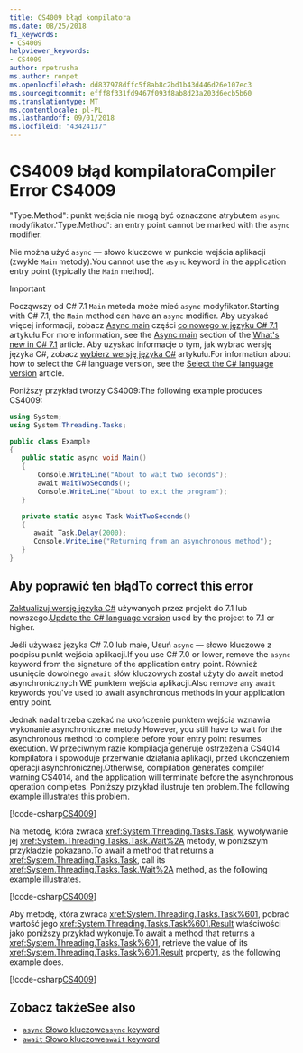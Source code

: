 ```yaml
---
title: CS4009 błąd kompilatora
ms.date: 08/25/2018
f1_keywords:
- CS4009
helpviewer_keywords:
- CS4009
author: rpetrusha
ms.author: ronpet
ms.openlocfilehash: dd837978dffc5f8ab8c2bd1b43d446d26e107ec3
ms.sourcegitcommit: efff8f331fd9467f093f8ab8d23a203d6ecb5b60
ms.translationtype: MT
ms.contentlocale: pl-PL
ms.lasthandoff: 09/01/2018
ms.locfileid: "43424137"
---
```

# <a name="compiler-error-cs4009"></a><span data-ttu-id="f8c55-102">CS4009 błąd kompilatora</span><span class="sxs-lookup"><span data-stu-id="f8c55-102">Compiler Error CS4009</span></span>

<span data-ttu-id="f8c55-103">"Type.Method": punkt wejścia nie mogą być oznaczone atrybutem `async` modyfikator.</span><span class="sxs-lookup"><span data-stu-id="f8c55-103">'Type.Method': an entry point cannot be marked with the `async` modifier.</span></span>

<span data-ttu-id="f8c55-104">Nie można użyć `async` — słowo kluczowe w punkcie wejścia aplikacji (zwykle `Main` metody).</span><span class="sxs-lookup"><span data-stu-id="f8c55-104">You cannot use the `async` keyword in the application entry point (typically the `Main` method).</span></span>  

> [!IMPORTANT]
> <span data-ttu-id="f8c55-105">Począwszy od C# 7.1 `Main` metoda może mieć `async` modyfikator.</span><span class="sxs-lookup"><span data-stu-id="f8c55-105">Starting with C# 7.1, the `Main` method can have an `async` modifier.</span></span> <span data-ttu-id="f8c55-106">Aby uzyskać więcej informacji, zobacz [Async main](../whats-new/csharp-7-1.md#async-main) części [co nowego w języku C# 7.1](../whats-new/csharp-7-1.md) artykułu.</span><span class="sxs-lookup"><span data-stu-id="f8c55-106">For more information, see the [Async main](../whats-new/csharp-7-1.md#async-main) section of the [What's new in C# 7.1](../whats-new/csharp-7-1.md) article.</span></span> <span data-ttu-id="f8c55-107">Aby uzyskać informacje o tym, jak wybrać wersję języka C#, zobacz [wybierz wersję języka C#](../language-reference/configure-language-version.md) artykułu.</span><span class="sxs-lookup"><span data-stu-id="f8c55-107">For information about how to select the C# language version, see the [Select the C# language version](../language-reference/configure-language-version.md) article.</span></span>

<span data-ttu-id="f8c55-108">Poniższy przykład tworzy CS4009:</span><span class="sxs-lookup"><span data-stu-id="f8c55-108">The following example produces CS4009:</span></span>

```csharp
using System;
using System.Threading.Tasks;

public class Example
{
   public static async void Main()
   {
       Console.WriteLine("About to wait two seconds");
       await WaitTwoSeconds();
       Console.WriteLine("About to exit the program");
   }

   private static async Task WaitTwoSeconds()
   {
      await Task.Delay(2000);
      Console.WriteLine("Returning from an asynchronous method");
   } 
}
```

## <a name="to-correct-this-error"></a><span data-ttu-id="f8c55-109">Aby poprawić ten błąd</span><span class="sxs-lookup"><span data-stu-id="f8c55-109">To correct this error</span></span>

<span data-ttu-id="f8c55-110">[Zaktualizuj wersję języka C#](../language-reference/configure-language-version.md) używanych przez projekt do 7.1 lub nowszego.</span><span class="sxs-lookup"><span data-stu-id="f8c55-110">[Update the C# language version](../language-reference/configure-language-version.md) used by the project to 7.1 or higher.</span></span>

<span data-ttu-id="f8c55-111">Jeśli używasz języka C# 7.0 lub małe, Usuń `async` — słowo kluczowe z podpisu punkt wejścia aplikacji.</span><span class="sxs-lookup"><span data-stu-id="f8c55-111">If you use C# 7.0 or lower, remove the `async` keyword from the signature of the application entry point.</span></span>  <span data-ttu-id="f8c55-112">Również usunięcie dowolnego `await` słów kluczowych został użyty do await metod asynchronicznych WE punktem wejścia aplikacji.</span><span class="sxs-lookup"><span data-stu-id="f8c55-112">Also remove any `await` keywords you've used to await asynchronous methods in your application entry point.</span></span> 

<span data-ttu-id="f8c55-113">Jednak nadal trzeba czekać na ukończenie punktem wejścia wznawia wykonanie asynchroniczne metody.</span><span class="sxs-lookup"><span data-stu-id="f8c55-113">However, you still have to wait for the asynchronous method to complete before your entry point resumes execution.</span></span> <span data-ttu-id="f8c55-114">W przeciwnym razie kompilacja generuje ostrzeżenia CS4014 kompilatora i spowoduje przerwanie działania aplikacji, przed ukończeniem operacji asynchronicznej.</span><span class="sxs-lookup"><span data-stu-id="f8c55-114">Otherwise, compilation generates compiler warning CS4014, and the application will terminate before the asynchronous operation completes.</span></span> <span data-ttu-id="f8c55-115">Poniższy przykład ilustruje ten problem.</span><span class="sxs-lookup"><span data-stu-id="f8c55-115">The following example illustrates this problem.</span></span>

[!code-csharp[CS4009](../../../samples/snippets/csharp/misc/cs4009-1.cs)]

<span data-ttu-id="f8c55-116">Na metodę, która zwraca <xref:System.Threading.Tasks.Task>, wywoływanie jej <xref:System.Threading.Tasks.Task.Wait%2A> metody, w poniższym przykładzie pokazano.</span><span class="sxs-lookup"><span data-stu-id="f8c55-116">To await a method that returns a <xref:System.Threading.Tasks.Task>, call its <xref:System.Threading.Tasks.Task.Wait%2A> method, as the following example illustrates.</span></span>

[!code-csharp[CS4009](../../../samples/snippets/csharp/misc/cs4009-2.cs)]

<span data-ttu-id="f8c55-117">Aby metodę, która zwraca <xref:System.Threading.Tasks.Task%601>, pobrać wartość jego <xref:System.Threading.Tasks.Task%601.Result> właściwości jako poniższy przykład wykonuje.</span><span class="sxs-lookup"><span data-stu-id="f8c55-117">To await a method that returns a <xref:System.Threading.Tasks.Task%601>, retrieve the value of its <xref:System.Threading.Tasks.Task%601.Result> property, as the following example does.</span></span>

[!code-csharp[CS4009](../../../samples/snippets/csharp/misc/cs4009-3.cs)]

## <a name="see-also"></a><span data-ttu-id="f8c55-118">Zobacz także</span><span class="sxs-lookup"><span data-stu-id="f8c55-118">See also</span></span>

- [<span data-ttu-id="f8c55-119">`async` Słowo kluczowe</span><span class="sxs-lookup"><span data-stu-id="f8c55-119">`async` keyword</span></span>](../language-reference/keywords/async.md)   
- [<span data-ttu-id="f8c55-120">`await` Słowo kluczowe</span><span class="sxs-lookup"><span data-stu-id="f8c55-120">`await` keyword</span></span>](../language-reference/keywords/await.md)
